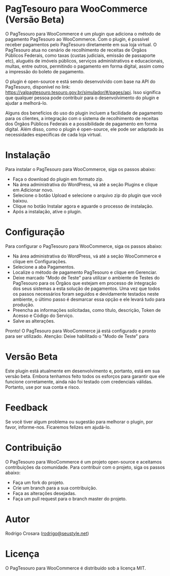 # PagTesouro para WooCommerce (Versão Beta)

O PagTesouro para WooCommerce é um plugin que adiciona o método de pagamento PagTesouro ao WooCommerce. Com o plugin, é possível receber pagamentos pelo PagTesouro diretamente em sua loja virtual. O PagTesouro atua no cenário de recolhimento de receitas de Órgãos Públicos Federais, como taxas (custas judiciais, emissão de passaporte etc), aluguéis de imóveis públicos, serviços administrativos e educacionais, multas, entre outros, permitindo o pagamento em forma digital, assim como a impressão do boleto de pagamento.

O plugin é open-source e está sendo desenvolvido com base na API do PagTesouro, disponível no link: https://valpagtesouro.tesouro.gov.br/simulador/#/pages/api. Isso significa que qualquer pessoa pode contribuir para o desenvolvimento do plugin e ajudar a melhorá-lo.

Alguns dos benefícios do uso do plugin incluem a facilidade de pagamento para os clientes, a integração com o sistema de recolhimento de receitas dos Órgãos Públicos Federais e a possibilidade de pagamento em forma digital. Além disso, como o plugin é open-source, ele pode ser adaptado às necessidades específicas de cada loja virtual.

# Instalação

Para instalar o PagTesouro para WooCommerce, siga os passos abaixo:

- Faça o download do plugin em formato zip.
- Na área administrativa do WordPress, vá até a seção Plugins e clique em Adicionar novo.
- Selecione o botão Upload e selecione o arquivo zip do plugin que você baixou.
- Clique no botão Instalar agora e aguarde o processo de instalação.
- Após a instalação, ative o plugin.

# Configuração

Para configurar o PagTesouro para WooCommerce, siga os passos abaixo:

- Na área administrativa do WordPress, vá até a seção WooCommerce e clique em Configurações.
- Selecione a aba Pagamentos.
- Localize o método de pagamento PagTesouro e clique em Gerenciar.
- Deixe marcado "Modo de Teste" para utilizar o ambiente de Testes do PagTesouro para os Órgãos que estejam em processo de integração dos seus sistemas a esta solução de pagamentos. Uma vez que todos os passos necessários foram seguidos e devidamente testados neste ambiente, o último passo é desmarcar essa opção e ele levará tudo para produção.
- Preencha as informações solicitadas, como título, descrição, Token de Acesso e Código do Serviço.
- Salve as alterações.

Pronto! O PagTesouro para WooCommerce já está configurado e pronto para ser utilizado.
Atenção: Deixe habilitado o "Modo de Teste" para

# Versão Beta

Este plugin está atualmente em desenvolvimento e, portanto, está em sua versão beta. Embora tenhamos feito todos os esforços para garantir que ele funcione corretamente, ainda não foi testado com credenciais válidas. Portanto, use por sua conta e risco.

# Feedback

Se você tiver algum problema ou sugestão para melhorar o plugin, por favor, informe-nos. Ficaremos felizes em ajudá-lo.

# Contribuição

O PagTesouro para WooCommerce é um projeto open-source e aceitamos contribuições da comunidade. Para contribuir com o projeto, siga os passos abaixo:

- Faça um fork do projeto.
- Crie um branch para a sua contribuição.
- Faça as alterações desejadas.
- Faça um pull request para o branch master do projeto.

# Autor
Rodrigo Crosara (rodrigo@seustyle.net)

# Licença
O PagTesouro para WooCommerce é distribuído sob a licença MIT.
